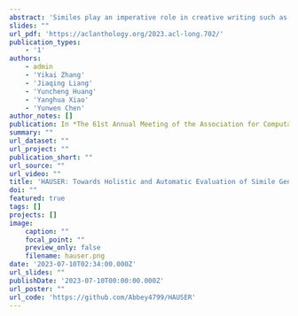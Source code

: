 ```yaml
---
abstract: 'Similes play an imperative role in creative writing such as story and dialogue generation. Proper evaluation metrics are like a beacon guiding the research of simile generation (SG). However, it remains under-explored as to what criteria should be considered, how to quantify each criterion into metrics, and whether the metrics are effective for comprehensive, efficient, and reliable SG evaluation. To address the issues, we establish HAUSER, a holistic and automatic evaluation system for the SG task, which consists of five criteria from three perspectives and automatic metrics for each criterion. Through extensive experiments, we verify that our metrics are significantly more correlated with human ratings from each perspective compared with prior automatic metrics.'
slides: ""
url_pdf: 'https://aclanthology.org/2023.acl-long.702/'
publication_types:
    - '1'
authors:
    - admin
    - 'Yikai Zhang'
    - 'Jiaqing Liang'
    - 'Yuncheng Huang'
    - 'Yanghua Xiao'
    - 'Yunwen Chen'
author_notes: []
publication: In *The 61st Annual Meeting of the Association for Computational Linguistics (**ACL 2023**)* 
summary: ""
url_dataset: ""
url_project: ""
publication_short: ""
url_source: ""
url_video: ""
title: 'HAUSER: Towards Holistic and Automatic Evaluation of Simile Generation'
doi: ""
featured: true
tags: []
projects: []
image:
    caption: ""
    focal_point: ""
    preview_only: false
    filename: hauser.png
date: '2023-07-10T02:34:00.000Z'
url_slides: ""
publishDate: '2023-07-10T00:00:00.000Z'
url_poster: ""
url_code: 'https://github.com/Abbey4799/HAUSER'
---
```

